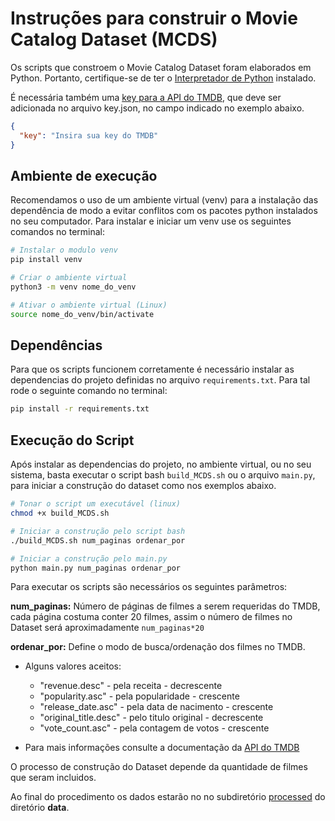 # Instruções para construir o Movie Catalog Dataset (MCDS)

Os scripts que constroem o Movie Catalog Dataset foram elaborados em Python. Portanto, certifique-se de ter o [Interpretador de Python](https://www.python.org/downloads/) instalado.

É necessária também uma [key para a API do TMDB](https://www.themoviedb.org/documentation/api), que deve ser adicionada no arquivo key.json, no campo indicado no exemplo abaixo.

~~~json
{
  "key": "Insira sua key do TMDB"
}
~~~

## Ambiente de execução

Recomendamos o uso de um ambiente virtual (venv) para a instalação das dependência de modo a evitar conflitos com os pacotes python instalados no seu computador. Para instalar e iniciar um venv use os seguintes comandos no terminal:

~~~bash
# Instalar o modulo venv
pip install venv

# Criar o ambiente virtual
python3 -m venv nome_do_venv

# Ativar o ambiente virtual (Linux)
source nome_do_venv/bin/activate
~~~

## Dependências

Para que os scripts funcionem corretamente é necessário instalar as dependencias do projeto definidas no arquivo `requirements.txt`. Para tal rode o seguinte comando no terminal:

~~~bash
pip install -r requirements.txt
~~~

## Execução do Script

Após instalar as dependencias do projeto, no ambiente virtual, ou no seu sistema, basta executar o script bash `build_MCDS.sh` ou o arquivo `main.py`, para iniciar a construção do dataset como nos exemplos abaixo.

~~~bash
# Tonar o script um executável (linux)
chmod +x build_MCDS.sh

# Iniciar a construção pelo script bash
./build_MCDS.sh num_paginas ordenar_por
~~~

~~~bash
# Iniciar a construção pelo main.py
python main.py num_paginas ordenar_por
~~~

Para executar os scripts são necessários os seguintes parâmetros:

**num_paginas:** Número de páginas de filmes a serem requeridas do TMDB, cada página costuma conter 20 filmes, assim o número de filmes no Dataset será aproximadamente `num_paginas*20`

**ordenar_por:** Define o modo de busca/ordenação dos filmes no TMDB.
* Alguns valores aceitos:
    * "revenue.desc" - pela receita - decrescente
    * "popularity.asc" - pela popularidade - crescente
    * "release_date.asc" - pela data de nacimento - crescente 
    * "original_title.desc" - pelo titulo original - decrescente
    * "vote_count.asc" - pela contagem de votos - crescente

* Para mais informações consulte a documentação da [API do TMDB](https://developers.themoviedb.org/3/discover/movie-discover) 

O processo de construção do Dataset depende da quantidade de filmes que seram incluidos.

Ao final do procedimento os dados estarão no no subdiretório [processed](../data/processed) do diretório **data**.